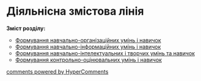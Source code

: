 <div id="hypercomments_widget" class="js-hypercomments-widget invisible"></div>

# Діяльнісна змістова лінія

<p><b>Зміст розділу:</b></p>
<ul type="circle">
<li><a href="http://ukrmon14-new.ed-era.com/2/formuvannya_navchalno-organizatsiynikh_umin_i_navichok.html">Формування навчально-організаційних умінь і навичок</a></li>
<li><a href="http://ukrmon14-new.ed-era.com/2/formuvannya_navchalno-informatsiynikh_umin_i_navichok.html">Формування навчально-інформаційних умінь і навичок</a></li>
<li><a href="http://ukrmon14-new.ed-era.com/2/formuvannya_navchalno-intelektualnikh_i_tvorchikh_umin_ta_navichok.html">Формування навчально-інтелектуальних і творчих умінь та навичок</a></li>
<li><a href="http://ukrmon14-new.ed-era.com/2/formuvannya_kontrolno-otsinyuvalnikh_umin_i_navichok.html">Формування контрольно-оцінювальних умінь і навичок</a></li>
</ul>

<div class="js-hypercomments-container">
<a href="http://hypercomments.com" class="hc-link" title="comments widget">comments powered by HyperComments</a>
</div>